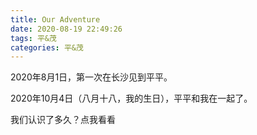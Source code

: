 ```yaml
---
title: Our Adventure
date: 2020-08-19 22:49:26
tags: 平&茂
categories: 平&茂
---
```


2020年8月1日，第一次在长沙见到平平。

2020年10月4日（八月十八，我的生日），平平和我在一起了。

<!--more-->

<script type="text/javascript">
function getValue()
  {
    var dateBegin = new Date("2020-08-01 00:00:00");//将-转化为/，使用new Date
    var dateEnd = new Date();//获取当前时间
    var dateDiff = dateEnd.getTime() - dateBegin.getTime();//时间差的毫秒数
    var dayDiff = Math.floor(dateDiff / (24 * 3600 * 1000));//计算出相差天数
    var leave1=dateDiff%(24*3600*1000) //计算天数后剩余的毫秒数
    var hours=Math.floor(leave1/(3600*1000))//计算出小时数
    //计算相差分钟数
    var leave2=leave1%(3600*1000) //计算小时数后剩余的毫秒数
    var minutes=Math.floor(leave2/(60*1000))//计算相差分钟数
    //计算相差秒数
    var leave3=leave2%(60*1000) //计算分钟数后剩余的毫秒数
    var seconds=Math.round(leave3/1000)
  	var x=document.getElementById("myHeader")
    x.innerHTML="我们认识的:"+dayDiff+"天 "+hours+"小时 "+minutes+" 分钟"+seconds+" 秒"
  	alert(x.innerHTML)
  }
</script>

我们认识了多久？<a id="myHeader" onclick="getValue()">点我看看</a>